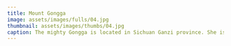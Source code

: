 ```yaml
---
title: Mount Gongga
image: assets/images/fulls/04.jpg
thumbnail: assets/images/thumbs/04.jpg
caption: The mighty Gongga is located in Sichuan Ganzi province. She is the most magnificent beauty I've ever seen.
---
```

